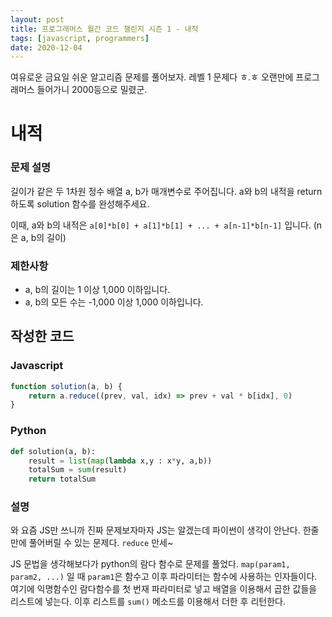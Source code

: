 ```yaml
---
layout: post
title: 프로그래머스 월간 코드 챌린지 시즌 1 - 내적
tags: [javascript, programmers]
date: 2020-12-04
---
```


여유로운 금요일 쉬운 알고리즘 문제를 풀어보자.
레벨 1 문제다 ㅎ.ㅎ
오랜만에 프로그래머스 들어가니 2000등으로 밀렸군.

# 내적

### 문제 설명

길이가 같은 두 1차원 정수 배열 a, b가 매개변수로 주어집니다. a와 b의 내적을 return 하도록 solution 함수를 완성해주세요.

이때, a와 b의 내적은 `a[0]*b[0] + a[1]*b[1] + ... + a[n-1]*b[n-1]` 입니다. (n은 a, b의 길이)

### 제한사항
- a, b의 길이는 1 이상 1,000 이하입니다.
- a, b의 모든 수는 -1,000 이상 1,000 이하입니다.

## 작성한 코드

### Javascript
```javascript
function solution(a, b) {
    return a.reduce((prev, val, idx) => prev + val * b[idx], 0)
}
```

### Python
```python
def solution(a, b):
    result = list(map(lambda x,y : x*y, a,b))
    totalSum = sum(result)
    return totalSum
```

### 설명

와 요즘 JS만 쓰니까 진짜 문제보자마자 JS는 알겠는데 파이썬이 생각이 안난다. 한줄만에 풀어버릴 수 있는 문제다. `reduce` 만세~

JS 문법을 생각해보다가 python의 람다 함수로 문제를 풀었다. `map(param1, param2, ...)` 일 때 `param1`은 함수고 이후 파라미터는 함수에 사용하는 인자들이다. 여기에 익명함수인 람다함수를 첫 번재 파라미터로 넣고 배열을 이용해서 곱한 값들을 리스트에 넣는다. 이후 리스트를 `sum()` 메소드를 이용해서 더한 후 리턴한다.


